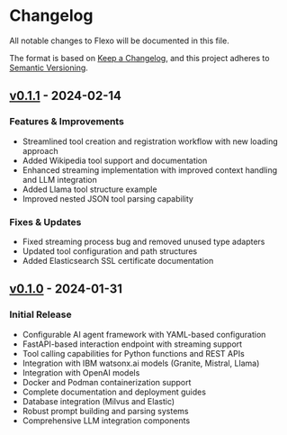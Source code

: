 # Changelog
All notable changes to Flexo will be documented in this file.

The format is based on [Keep a Changelog](https://keepachangelog.com/en/1.0.0/),
and this project adheres to [Semantic Versioning](https://semver.org/spec/v2.0.0.html).

## [v0.1.1] - 2024-02-14

### Features & Improvements
- Streamlined tool creation and registration workflow with new loading approach
- Added Wikipedia tool support and documentation 
- Enhanced streaming implementation with improved context handling and LLM integration
- Added Llama tool structure example
- Improved nested JSON tool parsing capability

### Fixes & Updates
- Fixed streaming process bug and removed unused type adapters
- Updated tool configuration and path structures
- Added Elasticsearch SSL certificate documentation

## [v0.1.0] - 2024-01-31

### Initial Release
- Configurable AI agent framework with YAML-based configuration
- FastAPI-based interaction endpoint with streaming support
- Tool calling capabilities for Python functions and REST APIs
- Integration with IBM watsonx.ai models (Granite, Mistral, Llama)
- Integration with OpenAI models
- Docker and Podman containerization support
- Complete documentation and deployment guides
- Database integration (Milvus and Elastic)
- Robust prompt building and parsing systems
- Comprehensive LLM integration components

[v0.1.1]: https://github.com/ibm/flexo/releases/tag/v0.1.1
[v0.1.0]: https://github.com/ibm/flexo/releases/tag/v0.1.0
